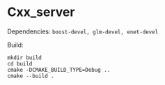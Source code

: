 # Cxx_server

Dependencies: `boost-devel, glm-devel, enet-devel` 

Build:
```
mkdir build
cd build
cmake -DCMAKE_BUILD_TYPE=Debug ..
cmake --build .
```
